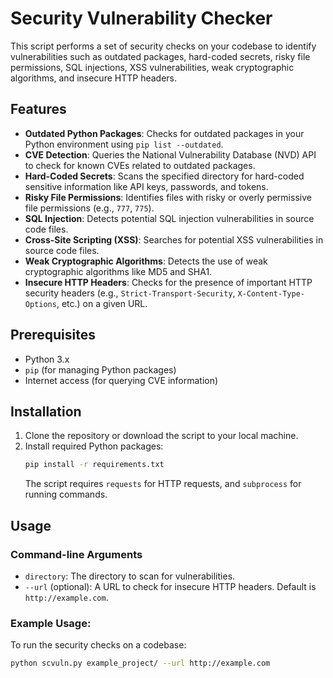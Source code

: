# Security Vulnerability Checker

This script performs a set of security checks on your codebase to identify vulnerabilities such as outdated packages, hard-coded secrets, risky file permissions, SQL injections, XSS vulnerabilities, weak cryptographic algorithms, and insecure HTTP headers.

## Features
- **Outdated Python Packages**: Checks for outdated packages in your Python environment using `pip list --outdated`.
- **CVE Detection**: Queries the National Vulnerability Database (NVD) API to check for known CVEs related to outdated packages.
- **Hard-Coded Secrets**: Scans the specified directory for hard-coded sensitive information like API keys, passwords, and tokens.
- **Risky File Permissions**: Identifies files with risky or overly permissive file permissions (e.g., `777`, `775`).
- **SQL Injection**: Detects potential SQL injection vulnerabilities in source code files.
- **Cross-Site Scripting (XSS)**: Searches for potential XSS vulnerabilities in source code files.
- **Weak Cryptographic Algorithms**: Detects the use of weak cryptographic algorithms like MD5 and SHA1.
- **Insecure HTTP Headers**: Checks for the presence of important HTTP security headers (e.g., `Strict-Transport-Security`, `X-Content-Type-Options`, etc.) on a given URL.

## Prerequisites
- Python 3.x
- `pip` (for managing Python packages)
- Internet access (for querying CVE information)

## Installation

1. Clone the repository or download the script to your local machine.
2. Install required Python packages:
    ```bash
    pip install -r requirements.txt
    ```
    The script requires `requests` for HTTP requests, and `subprocess` for running commands.

## Usage

### Command-line Arguments
- `directory`: The directory to scan for vulnerabilities.
- `--url` (optional): A URL to check for insecure HTTP headers. Default is `http://example.com`.

### Example Usage:
To run the security checks on a codebase:

```bash
python scvuln.py example_project/ --url http://example.com 

